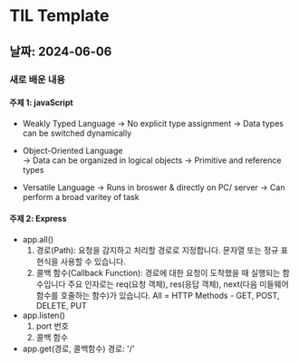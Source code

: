 # TIL Template

## 날짜: 2024-06-06

### 새로 배운 내용
#### 주제 1: javaScript
- Weakly Typed Language
  -> No explicit type assignment
  -> Data types can be switched dynamically

- Object-Oriented Language  
  -> Data can be organized in logical objects 
  -> Primitive and reference types

- Versatile Language 
  -> Runs in broswer & directly on PC/ server
  -> Can perform a broad varitey of task


#### 주제 2: Express
- app.all()
  1. 경로(Path): 요청을 감지하고 처리할 경로로 지정합니다. 문자열 또는 정규 표현식을 사용할 수 있습니다.
  2. 콜백 함수(Callback Function): 경로에 대한 요청이 도착했을 때 실행되는 함수입니다
    주요 인자로는 req(요청 객체), res(응답 객체), next(다음 미들웨어 함수를 호줄하는 함수)가 있습니다.
    All = HTTP Methods - GET, POST, DELETE, PUT
- app.listen()
  1. port 번호
  2. 콜백 함수 
- app.get(경로, 콜백함수)
  경로: '/'
